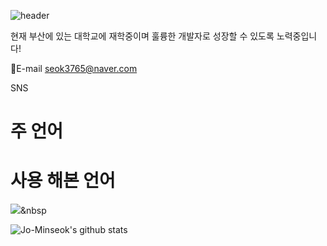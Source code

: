 ![header](https://capsule-render.vercel.app/api?type=waving&&&color=gradient&height=300&section=header&text=J_Coder&fontSize=90&animation=fadeIn&desc=Backend&descAlign=90)


현재 부산에 있는 대학교에 재학중이며 훌륭한 개발자로 성장할 수 있도록 노력중입니다!

📧E-mail
seok3765@naver.com


SNS


# 주 언어

# 사용 해본 언어
<img src="https://img.shields.io/badge/Python-3766AB?style=flat-square&logo=Python&logoColor=white"/></a>&nbsp 

![Jo-Minseok's github stats](https://github-readme-stats.vercel.app/api?username=Jo-Minseok&show_icons=true)
